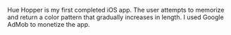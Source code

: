 Hue Hopper is my first completed iOS app. The user attempts to memorize and return a color pattern that gradually increases in length. I used Google AdMob to monetize the app.
